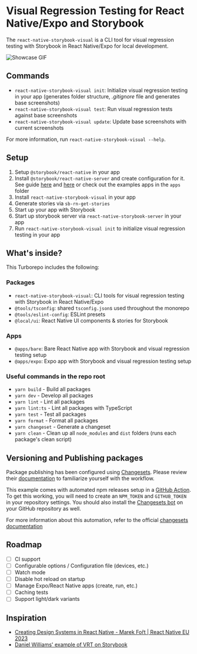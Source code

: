 # Visual Regression Testing for React Native/Expo and Storybook

The `react-native-storybook-visual` is a CLI tool for visual regression testing with Storybook in React Native/Expo for local development.

![Showcase GIF](demo/showcase.gif)

## Commands

- `react-native-storybook-visual init`: Initialize visual regression testing in your app (generates folder structure, _.gitignore_ file and generates base screenshots)
- `react-native-storybook-visual test`: Run visual regression tests against base screenshots
- `react-native-storybook-visual update`: Update base screenshots with current screenshots

For more information, run `react-native-storybook-visual --help`.

## Setup

1. Setup `@storybook/react-native` in your app
1. Install `@storybook/react-native-server` and create configuration for it. See guide [here](https://storybook.js.org/blog/storybook-for-react-native-6-5/#optional-server-configuration) and [here](https://dev.to/dannyhw/quick-guide-for-storybookreact-native-server-v6-4nl2) or check out the examples apps in the `apps` folder
1. Install `react-native-storybook-visual` in your app
1. Generate stories via `sb-rn-get-stories`
1. Start up your app with Storybook
1. Start up storybook server via `react-native-storybook-server` in your app
1. Run `react-native-storybook-visual init` to initialize visual regression testing in your app

## What's inside?

This Turborepo includes the following:

### Packages

- `react-native-storybook-visual`: CLI tools for visual regression testing with Storybook in React Native/Expo
- `@tools/tsconfig`: shared `tsconfig.json`s used throughout the monorepo
- `@tools/eslint-config`: ESLint presets
- `@local/ui`: React Native UI components & stories for Storybook

### Apps

- `@apps/bare`: Bare React Native app with Storybook and visual regression testing setup
- `@apps/expo`: Expo app with Storybook and visual regression testing setup

### Useful commands in the repo root

- `yarn build` - Build all packages
- `yarn dev` - Develop all packages
- `yarn lint` - Lint all packages
- `yarn lint:ts` - Lint all packages with TypeScript
- `yarn test` - Test all packages
- `yarn format` - Format all packages
- `yarn changeset` - Generate a changeset
- `yarn clean` - Clean up all `node_modules` and `dist` folders (runs each package's clean script)

## Versioning and Publishing packages

Package publishing has been configured using [Changesets](https://github.com/changesets/changesets). Please review their [documentation](https://github.com/changesets/changesets#documentation) to familiarize yourself with the workflow.

This example comes with automated npm releases setup in a [GitHub Action](https://github.com/changesets/action). To get this working, you will need to create an `NPM_TOKEN` and `GITHUB_TOKEN` in your repository settings. You should also install the [Changesets bot](https://github.com/apps/changeset-bot) on your GitHub repository as well.

For more information about this automation, refer to the official [changesets documentation](https://github.com/changesets/changesets/blob/main/docs/automating-changesets.md)

## Roadmap

- [ ] CI support
- [ ] Configurable options / Configuration file (devices, etc.)
- [ ] Watch mode
- [ ] Disable hot reload on startup
- [ ] Manage Expo/React Native apps (create, run, etc.)
- [ ] Caching tests
- [ ] Support light/dark variants

## Inspiration

- [Creating Design Systems in React Native - Marek Fořt | React Native EU 2023](https://www.youtube.com/watch?v=jKhLWl1MX5s)
- [Daniel Williams' example of VRT on Storybook](https://twitter.com/Danny_H_W/status/1662835533217669121)
